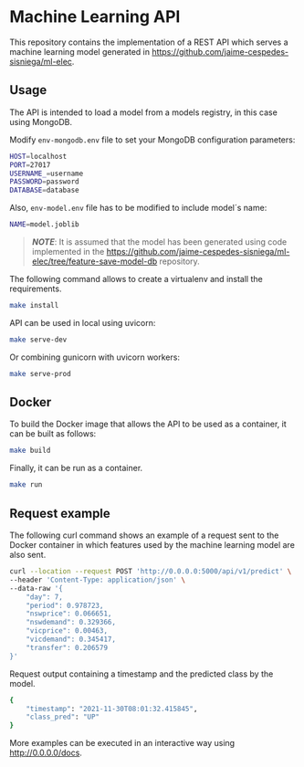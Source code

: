 # Machine Learning API
This repository contains the implementation of a REST API which serves a machine learning model generated in https://github.com/jaime-cespedes-sisniega/ml-elec.

## Usage
The API is intended to load a model from a models registry, in this case using MongoDB.

Modify `env-mongodb.env` file to set your MongoDB configuration parameters:
```bash
HOST=localhost
PORT=27017
USERNAME_=username
PASSWORD=password
DATABASE=database
```

Also, `env-model.env` file has to be modified to include model´s name:
```bash
NAME=model.joblib
```

> **_NOTE_**: It is assumed that the model has been generated using code implemented in the https://github.com/jaime-cespedes-sisniega/ml-elec/tree/feature-save-model-db repository.


The following command allows to create a virtualenv and install the requirements.
```bash
make install
```

API can be used in local using uvicorn:
```bash
make serve-dev
```

Or combining gunicorn with uvicorn workers:
```bash
make serve-prod
```

## Docker

To build the Docker image that allows the API to be used as a container, it can be built as follows:
```bash
make build
```
Finally, it can be run as a container.
```bash
make run
```

## Request example
The following curl command shows an example of a request sent to the Docker container in which features used by the machine learning model are also sent.

```bash
curl --location --request POST 'http://0.0.0.0:5000/api/v1/predict' \
--header 'Content-Type: application/json' \
--data-raw '{
    "day": 7,
    "period": 0.978723,
    "nswprice": 0.066651,
    "nswdemand": 0.329366,
    "vicprice": 0.00463,
    "vicdemand": 0.345417,
    "transfer": 0.206579
}'
```
Request output containing a timestamp and the predicted class by the model.
```bash
{
    "timestamp": "2021-11-30T08:01:32.415845",
    "class_pred": "UP"
}
```

More examples can be executed in an interactive way using http://0.0.0.0/docs.

